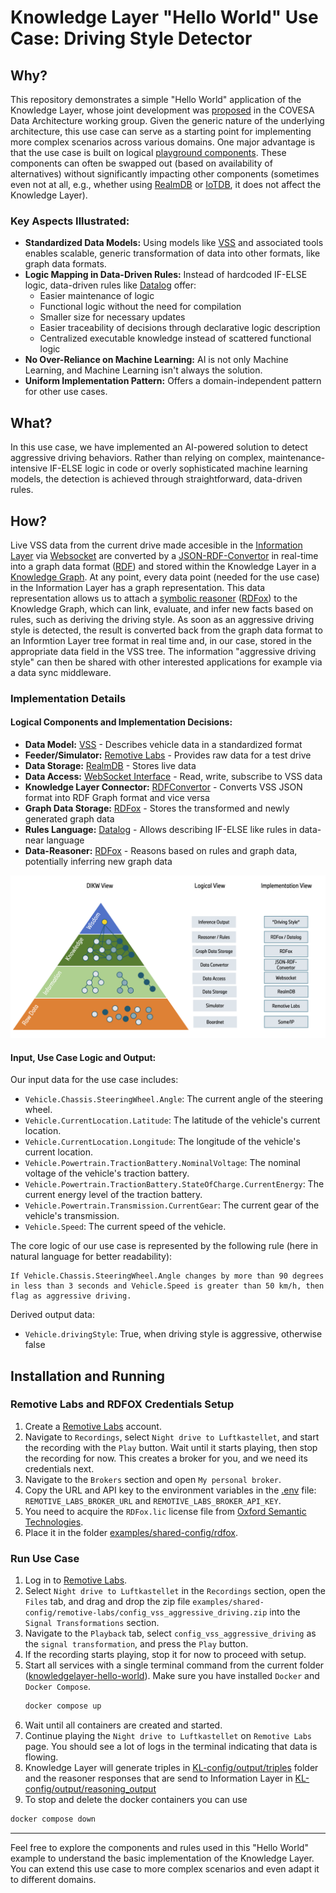 # Knowledge Layer "Hello World" Use Case: Driving Style Detector

## Why?

This repository demonstrates a simple "Hello World" application of the Knowledge Layer, whose joint development was [proposed](https://wiki.covesa.global/pages/viewpage.action?pageId=71074417) in the COVESA Data Architecture working group. Given the generic nature of the underlying architecture, this use case can serve as a starting point for implementing more complex scenarios across various domains. One major advantage is that the use case is built on logical [playground components](../../cdsp/README.md). These components can often be swapped out (based on availability of alternatives) without significantly impacting other components (sometimes even not at all, e.g., whether using [RealmDB](../../cdsp/information-layer/handlers/src/realmdb/README.md) or [IoTDB](../../cdsp/information-layer/handlers/src/iotdb/README.md), it does not affect the Knowledge Layer).

### Key Aspects Illustrated:
- **Standardized Data Models:** Using models like [VSS](https://github.com/COVESA/vehicle_signal_specification/) and associated tools enables scalable, generic transformation of data into other formats, like graph data formats.
- **Logic Mapping in Data-Driven Rules:** Instead of hardcoded IF-ELSE logic, data-driven rules like [Datalog](https://de.wikipedia.org/wiki/Datalog) offer:
  - Easier maintenance of logic
  - Functional logic without the need for compilation
  - Smaller size for necessary updates
  - Easier traceability of decisions through declarative logic description
  - Centralized executable knowledge instead of scattered functional logic
- **No Over-Reliance on Machine Learning:** AI is not only Machine Learning, and Machine Learning isn't always the solution.
- **Uniform Implementation Pattern:** Offers a domain-independent pattern for other use cases.

## What?

In this use case, we have implemented an AI-powered solution to detect aggressive driving behaviors. Rather than relying on complex, maintenance-intensive IF-ELSE logic in code or overly sophisticated machine learning models, the detection is achieved through straightforward, data-driven rules.

## How?

Live VSS data from the current drive made accesible in the [Information Layer](../../cdsp/information-layer/README.md) via [Websocket](../../cdsp/information-layer/router/src/websocket-server.ts) are converted by a [JSON-RDF-Convertor](../../cdsp/knowledge-layer/connector/README.md) in real-time into a graph data format ([RDF](https://www.w3.org/RDF/)) and stored within the Knowledge Layer in a [Knowledge Graph](https://en.wikipedia.org/wiki/Knowledge_Graph). At any point, every data point (needed for the use case) in the Information Layer has a graph representation. This data representation allows us to attach a [symbolic reasoner](../../cdsp/knowledge-layer/symbolic-reasoner/README.md) ([RDFox](../../cdsp/knowledge-layer/symbolic-reasoner/rdfox/README.md)) to the Knowledge Graph, which can link, evaluate, and infer new facts based on rules, such as deriving the driving style. As soon as an aggressive driving style is detected, the result is converted back from the graph data format to an Informtion Layer tree format in real time and, in our case, stored in the appropriate data field in the VSS tree.  The information "aggressive driving style" can then be shared with other interested applications for example via a data sync middleware.

### Implementation Details

#### Logical Components and Implementation Decisions:
- **Data Model:** [VSS](https://github.com/COVESA/vehicle_signal_specification/) - Describes vehicle data in a standardized format
- **Feeder/Simulator:** [Remotive Labs](../../examples/remotivelabs-feeder/README.md) - Provides raw data for a test drive
- **Data Storage:** [RealmDB](../../cdsp/information-layer/handlers/src/realmdb/README.md) - Stores live data
- **Data Access:** [WebSocket Interface](../../cdsp/information-layer/router/src/websocket-server.ts) - Read,
write, subscribe to VSS data
- **Knowledge Layer Connector:** [RDFConvertor](../../cdsp/knowledge-layer/connector/README.md) - Converts VSS JSON format into RDF Graph format and vice versa
- **Graph Data Storage:** [RDFox](../../cdsp/knowledge-layer/symbolic-reasoner/rdfox/README.md) - Stores the transformed and newly generated graph data
- **Rules Language:** [Datalog](https://de.wikipedia.org/wiki/Datalog) - Allows describing IF-ELSE like rules in data-near language
- **Data-Reasoner:** [RDFox](../../cdsp/knowledge-layer/symbolic-reasoner/rdfox/README.md) - Reasons based on rules and graph data, potentially inferring new graph data

![The Use Case in a DIKW,logical and implementation view](KL-example-readme-graphic.png)

#### Input, Use Case Logic and Output:

Our input data for the use case includes:
- `Vehicle.Chassis.SteeringWheel.Angle`: The current angle of the steering wheel.
- `Vehicle.CurrentLocation.Latitude`: The latitude of the vehicle's current location.
- `Vehicle.CurrentLocation.Longitude`: The longitude of the vehicle's current location.
- `Vehicle.Powertrain.TractionBattery.NominalVoltage`: The nominal voltage of the vehicle's traction battery.
- `Vehicle.Powertrain.TractionBattery.StateOfCharge.CurrentEnergy`: The current energy level of the traction battery.
- `Vehicle.Powertrain.Transmission.CurrentGear`: The current gear of the vehicle's transmission.
- `Vehicle.Speed`: The current speed of the vehicle.

The core logic of our use case is represented by the following rule (here in natural language for better readability):

<pre data-toolbar-order="disclaimer,copy-code,show-language" class="language-plaintext" style="border-radius: 0.5rem;"><code class="language-plaintext">If Vehicle.Chassis.SteeringWheel.Angle changes by more than 90 degrees in less than 3 seconds and Vehicle.Speed is greater than 50 km/h, then flag as aggressive driving.</code></pre>

Derived output data:
- `Vehicle.drivingStyle`: True, when driving style is aggressive, otherwise false

## Installation and Running

### Remotive Labs and RDFOX Credentials Setup

1. Create a [Remotive Labs](https://remotivelabs.com/) account.
2. Navigate to `Recordings`, select `Night drive to Luftkastellet`, and start the recording with the `Play` button. Wait until it starts playing, then stop the recording for now. This creates a broker for you, and we need its credentials next.
3. Navigate to the `Brokers` section and open `My personal broker`.
4. Copy the URL and API key to the environment variables in the [.env](.env) file: `REMOTIVE_LABS_BROKER_URL` and `REMOTIVE_LABS_BROKER_API_KEY`.
5. You need to acquire the `RDFox.lic` license file from [Oxford Semantic Technologies](https://www.oxfordsemantic.tech/).
6. Place it in the folder [examples/shared-config/rdfox](../shared-config/rdfox).

### Run Use Case

1. Log in to [Remotive Labs](https://remotivelabs.com/).
2. Select `Night drive to Luftkastellet` in the `Recordings` section, open the `Files` tab, and drag and drop the zip file `examples/shared-config/remotive-labs/config_vss_aggressive_driving.zip` into the `Signal Transformations` section.
3. Navigate to the `Playback` tab, select `config_vss_aggressive_driving` as the `signal transformation`, and press the `Play` button.
4. If the recording starts playing, stop it for now to proceed with setup.
5. Start all services with a single terminal command from the current folder ([knowledgelayer-hello-world]()). Make sure you have installed `Docker` and `Docker Compose`.
   ```bash
   docker compose up
   ```
6. Wait until all containers are created and started.
7. Continue playing the `Night drive to Luftkastellet` on `Remotive Labs` page. You should see a lot of logs in the terminal indicating that data is flowing. 
8. Knowledge Layer will generate triples in [KL-config/output/triples](KL-config/output/triples) folder and the reasoner responses that are send to Information Layer in [KL-config/output/reasoning_output](KL-config/output/reasoning_output)
9. To stop and delete the docker containers you can use
  ```bash
  docker compose down
  ```
---

Feel free to explore the components and rules used in this "Hello World" example to understand the basic implementation of the Knowledge Layer. You can extend this use case to more complex scenarios and even adapt it to different domains.
